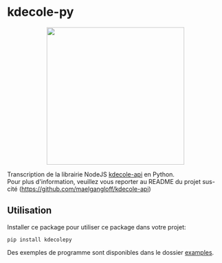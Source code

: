 # kdecole-py

<p align="center">
  <img src="https://github.com/maelgangloff/kdecole-py/assets/51171251/2ebae9d8-1ac3-482b-a118-37ce88f63062" height="320" />
</p>

Transcription de la librairie NodeJS [kdecole-api](https://github.com/maelgangloff/kdecole-api) en Python.  
Pour plus d'information, veuillez vous reporter au README du projet sus-cité (https://github.com/maelgangloff/kdecole-api)

## Utilisation
Installer ce package pour utiliser ce package dans votre projet:
```shell
pip install kdecolepy
```
Des exemples de programme sont disponibles dans le dossier [examples](./examples).
